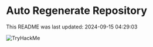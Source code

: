 # Auto Regenerate Repository

This README was last updated: 2024-09-15 04:29:03

 ![TryHackMe](https://tryhackme.com/badge/533634)